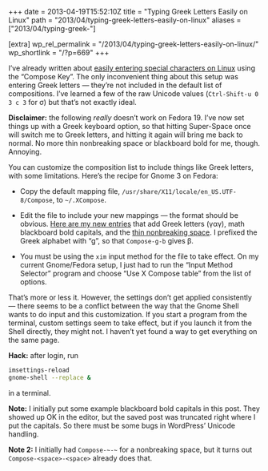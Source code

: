 +++
date = 2013-04-19T15:52:10Z
title = "Typing Greek Letters Easily on Linux"
path = "2013/04/typing-greek-letters-easily-on-linux"
aliases = ["2013/04/typing-greek-"]

[extra]
wp_rel_permalink = "/2013/04/typing-greek-letters-easily-on-linux/"
wp_shortlink = "/?p=669"
+++

I’ve already written about
[easily entering special characters on Linux](https://newton.cx/~peter/2010/10/fun-with-unicode/)
using the “Compose Key”. The only inconvenient thing about this setup was
entering Greek letters — they’re not included in the default list of
compositions. I’ve learned a few of the raw Unicode values (`Ctrl-Shift-u 0 3
c 3` for σ) but that’s not exactly ideal.

**Disclaimer:** the following _really_ doesn’t work on Fedora 19. I’ve now set
things up with a Greek keyboard option, so that hitting Super-Space once will
switch me to Greek letters, and hitting it again will bring me back to normal.
No more thin nonbreaking space or blackboard bold for me, though. Annoying.

You can customize the composition list to include things like Greek letters,
with some limitations. Here’s the recipe for Gnome 3 on Fedora:

- Copy the default mapping file, `/usr/share/X11/locale/en_US.UTF-8/Compose`,
  to `~/.XCompose`.

- Edit the file to include your new mappings — the format should be obvious.
  [Here are my new entries](https://gist.github.com/pkgw/5422749) that add
  Greek letters (γαγ), math blackboard bold capitals, and the
  [thin nonbreaking space](http://en.wikipedia.org/wiki/Nonbreaking_space). I
  prefixed the Greek alphabet with “g”, so that `Compose-g-b` gives β.

- You must be using the `xim` input method for the file to take effect. On my
  current Gnome/Fedora setup, I just had to run the “Input Method Selector”
  program and choose “Use X Compose table” from the list of options.

That’s more or less it. However, the settings don’t get applied consistently —
there seems to be a conflict between the way that the Gnome Shell wants to do
input and this customization. If you start a program from the terminal, custom
settings seem to take effect, but if you launch it from the Shell directly,
they might not. I haven’t yet found a way to get everything on the same page.

**Hack:** after login, run

```sh
imsettings-reload
gnome-shell --replace &
```

in a terminal.

**Note:** I initially put some example blackboard bold capitals in this post.
They showed up OK in the editor, but the saved post was truncated right where
I put the capitals. So there must be some bugs in WordPress’ Unicode handling.

**Note 2:** I initially had `Compose-~-~` for a nonbreaking space, but it
turns out `Compose-<space>-<space>` already does that.
